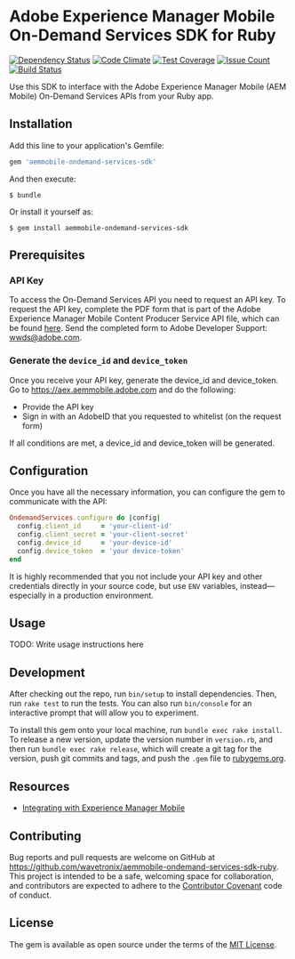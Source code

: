 # Adobe Experience Manager Mobile On-Demand Services SDK for Ruby

[![Dependency Status](https://gemnasium.com/wavetronix/aemmobile-ondemand-services-sdk-ruby.svg)](https://gemnasium.com/wavetronix/aemmobile-ondemand-services-sdk-ruby)
[![Code Climate](https://codeclimate.com/github/wavetronix/aemmobile-ondemand-services-sdk-ruby/badges/gpa.svg)](https://codeclimate.com/github/wavetronix/aemmobile-ondemand-services-sdk-ruby)
[![Test Coverage](https://codeclimate.com/github/wavetronix/aemmobile-ondemand-services-sdk-ruby/badges/coverage.svg)](https://codeclimate.com/github/wavetronix/aemmobile-ondemand-services-sdk-ruby/coverage)
[![Issue Count](https://codeclimate.com/github/wavetronix/aemmobile-ondemand-services-sdk-ruby/badges/issue_count.svg)](https://codeclimate.com/github/wavetronix/aemmobile-ondemand-services-sdk-ruby)
[![Build Status](https://travis-ci.org/wavetronix/aemmobile-ondemand-services-sdk-ruby.svg?branch=master)](https://travis-ci.org/wavetronix/aemmobile-ondemand-services-sdk-ruby)

Use this SDK to interface with the Adobe Experience Manager Mobile (AEM Mobile)
On-Demand Services APIs from your Ruby app.

## Installation

Add this line to your application's Gemfile:

```ruby
gem 'aemmobile-ondemand-services-sdk'
```

And then execute:

    $ bundle

Or install it yourself as:

    $ gem install aemmobile-ondemand-services-sdk

## Prerequisites

### API Key

To access the On-Demand Services API you need to request an API key. To request
the API key, complete the PDF form that is part of the Adobe Experience Manager
Mobile Content Producer Service API file, which can be found [here][api-zip].
Send the completed form to Adobe Developer Support:
[wwds@adobe.com](mailto:wwds@adobe.com).

[api-zip]: https://helpx.adobe.com/digital-publishing-solution/help/integrating-dps.html#downloads

### Generate the `device_id` and `device_token`

Once you receive your API key, generate the device_id and device_token. Go to
https://aex.aemmobile.adobe.com and do the following:

- Provide the API key
- Sign in with an AdobeID that you requested to whitelist (on the request form)

If all conditions are met, a device_id and device_token will be generated.

## Configuration

Once you have all the necessary information, you can configure the gem to
communicate with the API:

``` ruby
OndemandServices.configure do |config|
  config.client_id     = 'your-client-id'
  config.client_secret = 'your-client-secret'
  config.device_id     = 'your-device-id'
  config.device_token  = 'your device-token'
end
```

It is highly recommended that you not include your API key and other credentials
directly in your source code, but use `ENV` variables, instead—especially in a
production environment.

## Usage

TODO: Write usage instructions here

## Development

After checking out the repo, run `bin/setup` to install dependencies. Then, run
`rake test` to run the tests. You can also run `bin/console` for an interactive
prompt that will allow you to experiment.

To install this gem onto your local machine, run `bundle exec rake install`. To
release a new version, update the version number in `version.rb`, and then run
`bundle exec rake release`, which will create a git tag for the version, push
git commits and tags, and push the `.gem` file to [rubygems.org](https://rubygems.org).

## Resources

- [Integrating with Experience Manager Mobile](https://helpx.adobe.com/digital-publishing-solution/help/integrating-dps.html)

## Contributing

Bug reports and pull requests are welcome on GitHub at
https://github.com/wavetronix/aemmobile-ondemand-services-sdk-ruby. This project
is intended to be a safe, welcoming space for collaboration, and contributors
are expected to adhere to the [Contributor Covenant](contributor-covenant.org)
code of conduct.

## License

The gem is available as open source under the terms of the [MIT License](http://opensource.org/licenses/MIT).
